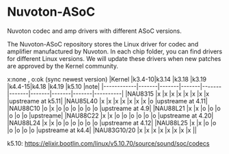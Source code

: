 # Nuvoton-ASoC
Nuvoton codec and amp drivers with different ASoC versions.

The Nuvoton-ASoC repository stores the Linux driver for codec and amplifier manufactured by Nuvoton. In each chip folder, you can find drivers for different Linux versions. We will update these drivers when new patches are approved by the Kernel community.

x:none , o:ok (sync newest version)
|Kernel      |k3.4-10|k3.14  |k3.18  |k3.19  |k4.4-15|k4.18  |k4.19  |k5.10  |note|
|------------|-------|-------|-------|-------|-------|-------|-------|-------|----------|
|NAU8315     |x      |x      |x      |x      |x      |x      |x      |x      |upstreame at k5.11|
|NAU85L40    |x      |x      |x      |x      |x      |x      |x      |o      |upstreame at 4.11|
|NAU88C10    |o      |x      |o      |o      |o      |o      |o      |o      |upstreame at 4.9|
|NAU88L21    |x      |x      |o      |o      |o      |o      |o      |o      |upstreame|
|NAU88C22    |x      |x      |o      |o      |o      |o      |o      |o      |upstreame at 4.20|
|NAU88L24    |x      |x      |o      |o      |o      |o      |o      |o      |upstreame at 4.12|
|NAU88L25    |x      |x      |o      |o      |o      |o      |o      |o      |upstreame at k4.4|
|NAU83G10/20 |x      |x      |x      |x      |x      |x      |x      |x      ||

k5.10: https://elixir.bootlin.com/linux/v5.10.70/source/sound/soc/codecs
